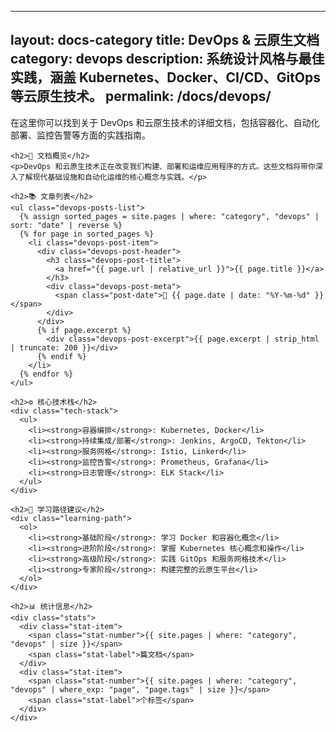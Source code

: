 <!-- docs/devops/index.md -->
---
layout: docs-category
title: DevOps & 云原生文档
category: devops
description: 系统设计风格与最佳实践，涵盖 Kubernetes、Docker、CI/CD、GitOps 等云原生技术。
permalink: /docs/devops/
---

<div class="docs-category">
  <div class="docs-content-wrapper">
    <p>在这里你可以找到关于 DevOps 和云原生技术的详细文档，包括容器化、自动化部署、监控告警等方面的实践指南。</p>

    <h2>📖 文档概览</h2>
    <p>DevOps 和云原生技术正在改变我们构建、部署和运维应用程序的方式。这些文档将带你深入了解现代基础设施和自动化运维的核心概念与实践。</p>

    <h2>📚 文章列表</h2>
    <ul class="devops-posts-list">
      {% assign sorted_pages = site.pages | where: "category", "devops" | sort: "date" | reverse %}
      {% for page in sorted_pages %}
        <li class="devops-post-item">
          <div class="devops-post-header">
            <h3 class="devops-post-title">
              <a href="{{ page.url | relative_url }}">{{ page.title }}</a>
            </h3>
            <div class="devops-post-meta">
              <span class="post-date">📅 {{ page.date | date: "%Y-%m-%d" }}</span>
            </div>
          </div>
          {% if page.excerpt %}
            <div class="devops-post-excerpt">{{ page.excerpt | strip_html | truncate: 200 }}</div>
          {% endif %}
        </li>
      {% endfor %}
    </ul>

    <h2>⚙️ 核心技术栈</h2>
    <div class="tech-stack">
      <ul>
        <li><strong>容器编排</strong>: Kubernetes, Docker</li>
        <li><strong>持续集成/部署</strong>: Jenkins, ArgoCD, Tekton</li>
        <li><strong>服务网格</strong>: Istio, Linkerd</li>
        <li><strong>监控告警</strong>: Prometheus, Grafana</li>
        <li><strong>日志管理</strong>: ELK Stack</li>
      </ul>
    </div>

    <h2>🎯 学习路径建议</h2>
    <div class="learning-path">
      <ol>
        <li><strong>基础阶段</strong>: 学习 Docker 和容器化概念</li>
        <li><strong>进阶阶段</strong>: 掌握 Kubernetes 核心概念和操作</li>
        <li><strong>高级阶段</strong>: 实践 GitOps 和服务网格技术</li>
        <li><strong>专家阶段</strong>: 构建完整的云原生平台</li>
      </ol>
    </div>

    <h2>📊 统计信息</h2>
    <div class="stats">
      <div class="stat-item">
        <span class="stat-number">{{ site.pages | where: "category", "devops" | size }}</span>
        <span class="stat-label">篇文档</span>
      </div>
      <div class="stat-item">
        <span class="stat-number">{{ site.pages | where: "category", "devops" | where_exp: "page", "page.tags" | size }}</span>
        <span class="stat-label">个标签</span>
      </div>
    </div>
  </div>
</div>